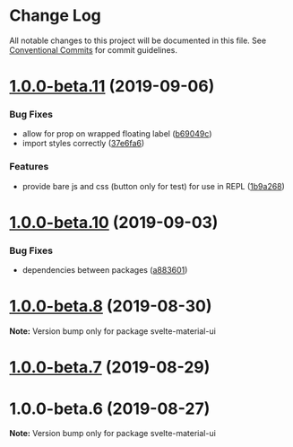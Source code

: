 # Change Log

All notable changes to this project will be documented in this file.
See [Conventional Commits](https://conventionalcommits.org) for commit guidelines.

# [1.0.0-beta.11](https://github.com/hperrin/svelte-material-ui/compare/v1.0.0-beta.10...v1.0.0-beta.11) (2019-09-06)


### Bug Fixes

* allow for prop on wrapped floating label ([b69049c](https://github.com/hperrin/svelte-material-ui/commit/b69049c))
* import styles correctly ([37e6fa6](https://github.com/hperrin/svelte-material-ui/commit/37e6fa6))


### Features

* provide bare js and css (button only for test) for use in REPL ([1b9a268](https://github.com/hperrin/svelte-material-ui/commit/1b9a268))





# [1.0.0-beta.10](https://github.com/hperrin/svelte-material-ui/compare/v1.0.0-beta.9...v1.0.0-beta.10) (2019-09-03)


### Bug Fixes

* dependencies between packages ([a883601](https://github.com/hperrin/svelte-material-ui/commit/a883601))





# [1.0.0-beta.8](https://github.com/hperrin/svelte-material-ui/compare/v1.0.0-beta.7...v1.0.0-beta.8) (2019-08-30)

**Note:** Version bump only for package svelte-material-ui





# [1.0.0-beta.7](https://github.com/hperrin/svelte-material-ui/compare/v1.0.0-beta.6...v1.0.0-beta.7) (2019-08-29)



# 1.0.0-beta.6 (2019-08-27)

**Note:** Version bump only for package svelte-material-ui
